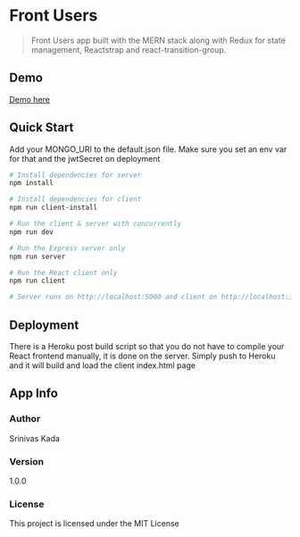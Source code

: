 # Front Users

> Front Users app built with the MERN stack along with Redux for state management, Reactstrap and react-transition-group.

## Demo
[Demo here](https://front-users.herokuapp.com/)

## Quick Start

Add your MONGO_URI to the default.json file. Make sure you set an env var for that and the jwtSecret on deployment

```bash
# Install dependencies for server
npm install

# Install dependencies for client
npm run client-install

# Run the client & server with concurrently
npm run dev

# Run the Express server only
npm run server

# Run the React client only
npm run client

# Server runs on http://localhost:5000 and client on http://localhost:3000
```

## Deployment

There is a Heroku post build script so that you do not have to compile your React frontend manually, it is done on the server. Simply push to Heroku and it will build and load the client index.html page

## App Info

### Author

Srinivas Kada

### Version

1.0.0

### License

This project is licensed under the MIT License
